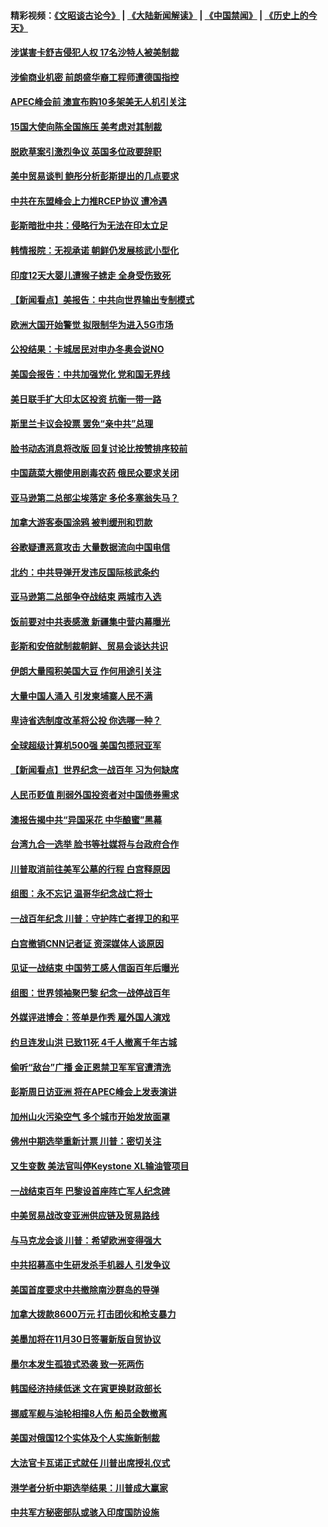 #### 精彩视频：[《文昭谈古论今》](https://github.com/gfw-breaker/wenzhao/blob/master/README.md?t=11152131) | [《大陆新闻解读》](https://github.com/gfw-breaker/ntdtv-comedy/blob/master/README.md?t=11152131) | [《中国禁闻》](https://github.com/gfw-breaker/ntdtv-news/blob/master/README.md?t=11152131) | [《历史上的今天》](https://github.com/gfw-breaker/today-in-history/blob/master/README.md?t=11152131) 

#### [涉谋害卡舒吉侵犯人权 17名沙特人被美制裁](../pages/nsc418/n10854611.md?t=11152131) 

#### [涉偷商业机密 前朗盛华裔工程师遭德国指控](../pages/nsc418/n10854279.md?t=11152131) 

#### [APEC峰会前 澳宣布购10多架美无人机引关注](../pages/nsc418/n10854479.md?t=11152131) 

#### [15国大使向陈全国施压 美考虑对其制裁](../pages/nsc418/n10854359.md?t=11152131) 

#### [脱欧草案引激烈争议 英国多位政要辞职](../pages/nsc418/n10854302.md?t=11152131) 

#### [美中贸易谈判 鲍彤分析彭斯提出的几点要求](../pages/nsc418/n10853914.md?t=11152131) 

#### [中共在东盟峰会上力推RCEP协议 遭冷遇](../pages/nsc418/n10853861.md?t=11152131) 

#### [彭斯暗批中共：侵略行为无法在印太立足](../pages/nsc418/n10853726.md?t=11152131) 

#### [韩情报院：无视承诺 朝鲜仍发展核武小型化](../pages/nsc418/n10853349.md?t=11152131) 

#### [印度12天大婴儿遭猴子掳走 全身受伤致死](../pages/nsc418/n10852749.md?t=11152131) 

#### [【新闻看点】美报告：中共向世界输出专制模式](../pages/nsc418/n10852108.md?t=11152131) 

#### [欧洲大国开始警觉 拟限制华为进入5G市场](../pages/nsc418/n10851814.md?t=11152131) 

#### [公投结果：卡城居民对申办冬奥会说NO](../pages/nsc418/n10851767.md?t=11152131) 

#### [美国会报告：中共加强党化 党和国无界线](../pages/nsc418/n10851682.md?t=11152131) 

#### [美日联手扩大印太区投资 抗衡一带一路](../pages/nsc418/n10851269.md?t=11152131) 

#### [斯里兰卡议会投票 罢免“亲中共”总理](../pages/nsc418/n10850871.md?t=11152131) 

#### [脸书动态消息将改版 回复讨论比按赞排序较前](../pages/nsc418/n10851244.md?t=11152131) 

#### [中国蔬菜大棚使用剧毒农药 俄民众要求关闭](../pages/nsc418/n10850450.md?t=11152131) 

#### [亚马逊第二总部尘埃落定 多伦多塞翁失马？](../pages/nsc418/n10850602.md?t=11152131) 

#### [加拿大游客泰国涂鸦 被判缓刑和罚款](../pages/nsc418/n10850561.md?t=11152131) 

#### [谷歌疑遭恶意攻击 大量数据流向中国电信](../pages/nsc418/n10849651.md?t=11152131) 

#### [北约：中共导弹开发违反国际核武条约](../pages/nsc418/n10849551.md?t=11152131) 

#### [亚马逊第二总部争夺战结束 两城市入选](../pages/nsc418/n10849466.md?t=11152131) 

#### [饭前要对中共表感激 新疆集中营内幕曝光](../pages/nsc418/n10849239.md?t=11152131) 

#### [彭斯和安倍就制裁朝鲜、贸易会谈达共识](../pages/nsc418/n10848907.md?t=11152131) 

#### [伊朗大量囤积美国大豆 作何用途引关注](../pages/nsc418/n10848059.md?t=11152131) 

#### [大量中国人涌入 引发柬埔寨人民不满](../pages/nsc418/n10848622.md?t=11152131) 

#### [卑诗省选制度改革将公投 你选哪一种？](../pages/nsc418/n10847526.md?t=11152131) 

#### [全球超级计算机500强 美国包揽冠亚军](../pages/nsc418/n10847488.md?t=11152131) 

#### [【新闻看点】世界纪念一战百年 习为何缺席](../pages/nsc418/n10847292.md?t=11152131) 

#### [人民币贬值 削弱外国投资者对中国债券需求](../pages/nsc418/n10847506.md?t=11152131) 

#### [澳报告揭中共“异国采花 中华酿蜜”黑幕](../pages/nsc418/n10846837.md?t=11152131) 

#### [台湾九合一选举 脸书等社媒将与台政府合作](../pages/nsc418/n10847211.md?t=11152131) 

#### [川普取消前往美军公墓的行程 白宫释原因](../pages/nsc418/n10846670.md?t=11152131) 

#### [组图：永不忘记 温哥华纪念战亡将士](../pages/nsc418/n10845683.md?t=11152131) 

#### [一战百年纪念 川普：守护阵亡者捍卫的和平](../pages/nsc418/n10845450.md?t=11152131) 

#### [白宫撤销CNN记者证 资深媒体人谈原因](../pages/nsc418/n10845359.md?t=11152131) 

#### [见证一战结束 中国劳工感人信函百年后曝光](../pages/nsc418/n10845223.md?t=11152131) 

#### [组图：世界领袖聚巴黎 纪念一战停战百年](../pages/nsc418/n10845047.md?t=11152131) 

#### [外媒评进博会：签单是作秀 雇外国人演戏](../pages/nsc418/n10844281.md?t=11152131) 

#### [约旦连发山洪 已致11死 4千人撤离千年古城](../pages/nsc418/n10844615.md?t=11152131) 

#### [偷听“敌台”广播 金正恩禁卫军军官遭清洗](../pages/nsc418/n10844353.md?t=11152131) 

#### [彭斯周日访亚洲 将在APEC峰会上发表演讲](../pages/nsc418/n10844075.md?t=11152131) 

#### [加州山火污染空气 多个城市开始发放面罩](../pages/nsc418/n10844214.md?t=11152131) 

#### [佛州中期选举重新计票 川普：密切关注](../pages/nsc418/n10843995.md?t=11152131) 

#### [又生变数 美法官叫停Keystone XL输油管项目](../pages/nsc418/n10843752.md?t=11152131) 

#### [一战结束百年 巴黎设首座阵亡军人纪念碑](../pages/nsc418/n10843698.md?t=11152131) 

#### [中美贸易战改变亚洲供应链及贸易路线](../pages/nsc418/n10843491.md?t=11152131) 

#### [与马克龙会谈 川普：希望欧洲变得强大](../pages/nsc418/n10843329.md?t=11152131) 

#### [中共招募高中生研发杀手机器人 引发争议](../pages/nsc418/n10842419.md?t=11152131) 

#### [美国首度要求中共撤除南沙群岛的导弹](../pages/nsc418/n10842945.md?t=11152131) 

#### [加拿大拨款8600万元 打击团伙和枪支暴力](../pages/nsc418/n10842249.md?t=11152131) 

#### [美墨加将在11月30日签署新版自贸协议](../pages/nsc418/n10841572.md?t=11152131) 

#### [墨尔本发生孤狼式恐袭 致一死两伤](../pages/nsc418/n10840893.md?t=11152131) 

#### [韩国经济持续低迷 文在寅更换财政部长](../pages/nsc418/n10839960.md?t=11152131) 

#### [挪威军舰与油轮相撞8人伤 船员全数撤离](../pages/nsc418/n10841146.md?t=11152131) 

#### [美国对俄国12个实体及个人实施新制裁](../pages/nsc418/n10841109.md?t=11152131) 

#### [大法官卡瓦诺正式就任 川普出席授礼仪式](../pages/nsc418/n10840367.md?t=11152131) 

#### [港学者分析中期选举结果：川普成大赢家](../pages/nsc418/n10840095.md?t=11152131) 

#### [中共军方秘密部队或骇入印度国防设施](../pages/nsc418/n10839561.md?t=11152131) 

